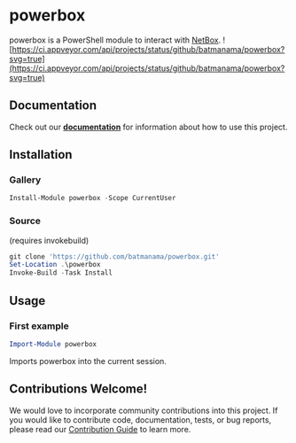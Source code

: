 # powerbox

powerbox is a PowerShell module to interact with [NetBox](https://github.com/digitalocean/netbox).
![https://ci.appveyor.com/api/projects/status/github/batmanama/powerbox?svg=true](https://ci.appveyor.com/api/projects/status/github/batmanama/powerbox?svg=true)

## Documentation

Check out our **[documentation](https://github.com/batmanama/powerbox/tree/master/docs/en-US/powerbox.md)** for information about how to use this project.

## Installation

### Gallery

```powershell
Install-Module powerbox -Scope CurrentUser
```

### Source
(requires invokebuild)
```powershell
git clone 'https://github.com/batmanama/powerbox.git'
Set-Location .\powerbox
Invoke-Build -Task Install
```

## Usage

### First example

```powershell
Import-Module powerbox
```

Imports powerbox into the current session.

## Contributions Welcome!

We would love to incorporate community contributions into this project.  If you would like to
contribute code, documentation, tests, or bug reports, please read our [Contribution Guide](https://github.com/batmanama/powerbox/tree/master/docs/CONTRIBUTING.md) to learn more.

